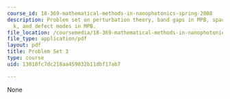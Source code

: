 ```yaml
---
course_id: 18-369-mathematical-methods-in-nanophotonics-spring-2008
description: Problem set on perturbation theory, band gaps in MPB, space group of
  k, and defect modes in MPB.
file_location: /coursemedia/18-369-mathematical-methods-in-nanophotonics-spring-2008/13018fc7dc218aa459032b11dbf17ab7_pset3.pdf
file_type: application/pdf
layout: pdf
title: Problem Set 3
type: course
uid: 13018fc7dc218aa459032b11dbf17ab7

---
```

None